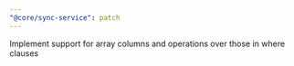 ```yaml
---
"@core/sync-service": patch
---
```


Implement support for array columns and operations over those in where clauses
